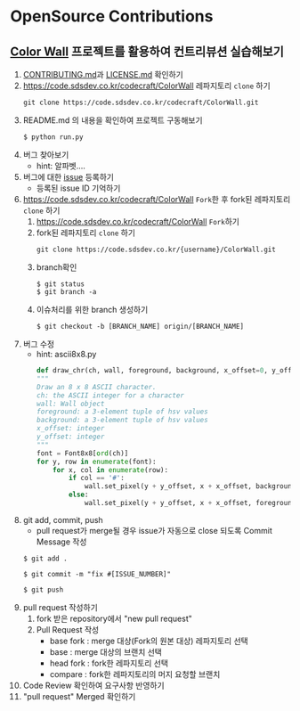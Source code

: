 # OpenSource Contributions

## [Color Wall](https://code.sdsdev.co.kr/codecraft/ColorWall) 프로젝트를 활용하여 컨트리뷰션 실습해보기
1. [CONTRIBUTING.md](http://code.sdsdev.co.kr/codecraft/ColorWall/blob/development/CONTRIBUTING.md)과 [LICENSE.md](https://code.sdsdev.co.kr/codecraft/ColorWall/blob/development/LICENSE.md) 확인하기
1. https://code.sdsdev.co.kr/codecraft/ColorWall 레파지토리 ```clone``` 하기
    ```
    git clone https://code.sdsdev.co.kr/codecraft/ColorWall.git
    ```
1. README.md 의 내용을 확인하여 프로젝트 구동해보기
    ```
    $ python run.py
    ```
1. 버그 찾아보기
    - hint: 알파벳....
1. 버그에 대한 [issue](https://code.sdsdev.co.kr/codecraft/ColorWall/issues) 등록하기
    - 등록된 issue ID 기억하기
1. https://code.sdsdev.co.kr/codecraft/ColorWall ```Fork```한 후 fork된 레파지토리 ```clone``` 하기
    1. https://code.sdsdev.co.kr/codecraft/ColorWall ```Fork```하기
    1. fork된 레파지토리 ```clone``` 하기
        ```
        git clone https://code.sdsdev.co.kr/{username}/ColorWall.git
        ```
    1. branch확인
        ```
        $ git status
        $ git branch -a
        ```  
    1. 이슈처리를 위한 branch 생성하기
        ```
        $ git checkout -b [BRANCH_NAME] origin/[BRANCH_NAME]
1. 버그 수정 
    - hint: ascii8x8.py
        ```python
        def draw_chr(ch, wall, foreground, background, x_offset=0, y_offset=0):
        """
        Draw an 8 x 8 ASCII character.
        ch: the ASCII integer for a character
        wall: Wall object
        foreground: a 3-element tuple of hsv values
        background: a 3-element tuple of hsv values
        x_offset: integer
        y_offset: integer
        """
        font = Font8x8[ord(ch)]
        for y, row in enumerate(font):
            for x, col in enumerate(row):
                if col == '#':
                    wall.set_pixel(y + y_offset, x + x_offset, background)
                else:
                    wall.set_pixel(y + y_offset, x + x_offset, foreground)
        ```
1. git add, commit, push
    - pull request가 merge될 경우 issue가 자동으로 close 되도록 Commit Message 작성
    ```
    $ git add .
    ```
    ```
    $ git commit -m "fix #[ISSUE_NUMBER]"
    ```
    ```
    $ git push
    ```
1. pull request 작성하기
    1. fork 받은 repository에서 "new pull request"
    1. Pull Request 작성  
        - base fork : merge 대상(Fork의 원본 대상) 레파지토리 선택  
        - base : merge 대상의 브랜치 선택  
        - head fork : fork한 레파지토리 선택  
        - compare : fork한 레파지토리의 머지 요청할 브랜치
1. Code Review 확인하여 요구사항 반영하기
1. "pull request" Merged 확인하기
